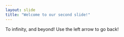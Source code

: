 ```yaml
---
layout: slide
title: "Welcome to our second slide!"
---
```

To infinity, and beyond!
Use the left arrow to go back!
